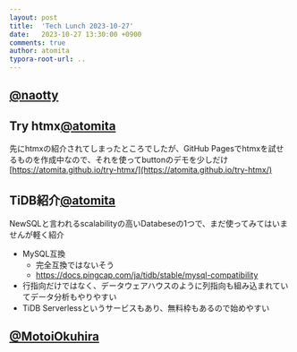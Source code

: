 ```yaml
---
layout: post
title:  'Tech Lunch 2023-10-27'
date:   2023-10-27 13:30:00 +0900
comments: true
author: atomita
typora-root-url: ..
---
```


## [@naotty](https://github.com/naotty)


## Try htmx[@atomita](https://github.com/atomita)

先にhtmxの紹介されてしまったところでしたが、GitHub Pagesでhtmxを試せるものを作成中なので、それを使ってbuttonのデモを少しだけ  
[https://atomita.github.io/try-htmx/](https://atomita.github.io/try-htmx/)

## TiDB紹介[@atomita](https://github.com/atomita)

NewSQLと言われるscalabilityの高いDatabeseの1つで、まだ使ってみてはいませんが軽く紹介

- MySQL互換
    - 完全互換ではないそう
    - https://docs.pingcap.com/ja/tidb/stable/mysql-compatibility
- 行指向だけではなく、データウェアハウスのように列指向も組み込まれていてデータ分析もやりやすい
- TiDB Serverlessというサービスもあり、無料枠もあるので始めやすい


## [@MotoiOkuhira](https://github.com/MotoiOkuhira)


